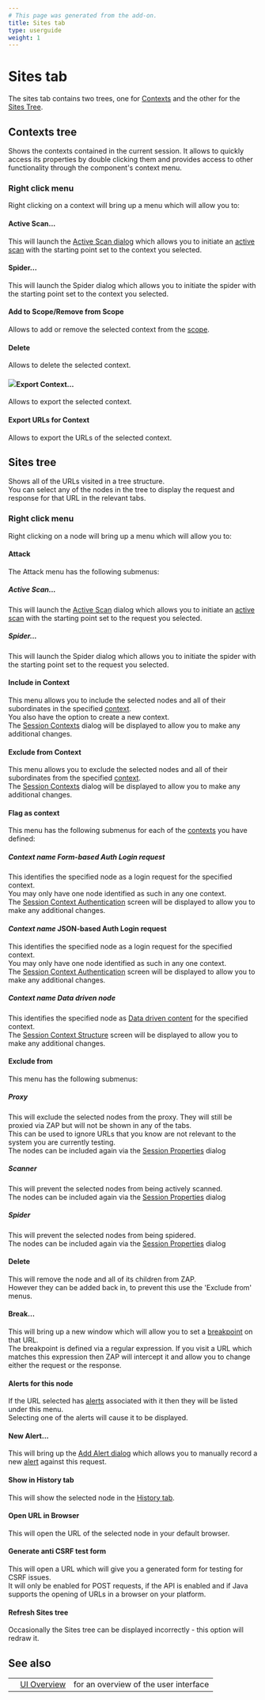 ```yaml
---
# This page was generated from the add-on.
title: Sites tab
type: userguide
weight: 1
---
```


# Sites tab

The sites tab contains two trees, one for [Contexts](/docs/desktop/start/features/contexts/) and the other for the [Sites Tree](/docs/desktop/start/features/sitestree/).

## Contexts tree

Shows the contexts contained in the current session. It allows to quickly access its properties by double clicking them and provides access to other functionality through the component's context menu.

### Right click menu

Right clicking on a context will bring up a menu which will allow you to:

#### Active Scan...

This will launch the [Active Scan dialog](/docs/desktop/ui/dialogs/advascan/) which allows you to initiate an [active scan](/docs/desktop/start/features/ascan/) with the starting point set to the context you selected.  

#### Spider...

This will launch the Spider dialog which allows you to initiate the spider with the starting point set to the context you selected.  

#### Add to Scope/Remove from Scope

Allows to add or remove the selected context from the [scope](/docs/desktop/start/features/scope/).

#### Delete

Allows to delete the selected context.

#### ![](/docs/desktop/images/fugue/application-blue-export.png)Export Context...

Allows to export the selected context.

#### Export URLs for Context

Allows to export the URLs of the selected context.

## Sites tree

Shows all of the URLs visited in a tree structure.   
You can select any of the nodes in the tree to display the request and response for that URL in the relevant tabs.  

### Right click menu

Right clicking on a node will bring up a menu which will allow you to:

#### Attack

The Attack menu has the following submenus:

##### Active Scan...

This will launch the [Active Scan](/docs/desktop/ui/dialogs/advascan/) dialog which allows you to initiate an [active scan](/docs/desktop/start/features/ascan/) with the starting point set to the request you selected.  

##### Spider...

This will launch the Spider dialog which allows you to initiate the spider with the starting point set to the request you selected.  

#### Include in Context

This menu allows you to include the selected nodes and all of their subordinates in the specified [context](/docs/desktop/start/features/contexts/).  
You also have the option to create a new context.  
The [Session Contexts](/docs/desktop/ui/dialogs/session/contexts/) dialog will be displayed to allow you to make any additional changes.

#### Exclude from Context

This menu allows you to exclude the selected nodes and all of their subordinates from the specified [context](/docs/desktop/start/features/contexts/).  
The [Session Contexts](/docs/desktop/ui/dialogs/session/contexts/) dialog will be displayed to allow you to make any additional changes.

#### Flag as context

This menu has the following submenus for each of the [contexts](/docs/desktop/start/features/contexts/) you have defined:

##### *Context name* Form-based Auth Login request

This identifies the specified node as a login request for the specified context.  
You may only have one node identified as such in any one context.  
The [Session Context Authentication](/docs/desktop/ui/dialogs/session/context-auth/) screen will be displayed to allow you to make any additional changes.

#### *Context name* JSON-based Auth Login request

This identifies the specified node as a login request for the specified context.  
You may only have one node identified as such in any one context.  
The [Session Context Authentication](/docs/desktop/ui/dialogs/session/context-auth/) screen will be displayed to allow you to make any additional changes.

##### *Context name* Data driven node

This identifies the specified node as [Data driven content](/docs/desktop/start/features/ddc/) for the specified context.  
The [Session Context Structure](/docs/desktop/ui/dialogs/session/context-struct/) screen will be displayed to allow you to make any additional changes.

#### Exclude from

This menu has the following submenus:

##### Proxy

This will exclude the selected nodes from the proxy. They will still be proxied via ZAP but will not be shown in any of the tabs.  
This can be used to ignore URLs that you know are not relevant to the system you are currently testing.  
The nodes can be included again via the [Session Properties](/docs/desktop/ui/dialogs/session/) dialog

##### Scanner

This will prevent the selected nodes from being actively scanned.  
The nodes can be included again via the [Session Properties](/docs/desktop/ui/dialogs/session/) dialog

##### Spider

This will prevent the selected nodes from being spidered.  
The nodes can be included again via the [Session Properties](/docs/desktop/ui/dialogs/session/) dialog

#### Delete

This will remove the node and all of its children from ZAP.  
However they can be added back in, to prevent this use the 'Exclude from' menus.

#### Break...

This will bring up a new window which will allow you to set a [breakpoint](/docs/desktop/start/features/breakpoints/) on that URL.  
The breakpoint is defined via a regular expression. If you visit a URL which matches this expression then ZAP will intercept it and allow you to change either the request or the response.

#### Alerts for this node

If the URL selected has [alerts](/docs/desktop/start/features/alerts/) associated with it then they will be listed under this menu.  
Selecting one of the alerts will cause it to be displayed.

#### New Alert...

This will bring up the [Add Alert dialog](/docs/desktop/ui/dialogs/addalert/) which allows you to manually record a new [alert](/docs/desktop/start/features/alerts/) against this request.

#### Show in History tab

This will show the selected node in the [History tab](/docs/desktop/ui/tabs/history/).

#### Open URL in Browser

This will open the URL of the selected node in your default browser.

#### Generate anti CSRF test form

This will open a URL which will give you a generated form for testing for CSRF issues.  
It will only be enabled for POST requests, if the API is enabled and if Java supports the opening of URLs in a browser on your platform.

#### Refresh Sites tree

Occasionally the Sites tree can be displayed incorrectly - this option will redraw it.

## See also

|   |                                  |                                       |
|---|----------------------------------|---------------------------------------|
|   | [UI Overview](/docs/desktop/ui/) | for an overview of the user interface |
